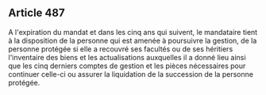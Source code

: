 Article 487
----
A l'expiration du mandat et dans les cinq ans qui suivent, le mandataire tient à
la disposition de la personne qui est amenée à poursuivre la gestion, de la
personne protégée si elle a recouvré ses facultés ou de ses héritiers
l'inventaire des biens et les actualisations auxquelles il a donné lieu ainsi
que les cinq derniers comptes de gestion et les pièces nécessaires pour
continuer celle-ci ou assurer la liquidation de la succession de la personne
protégée.
